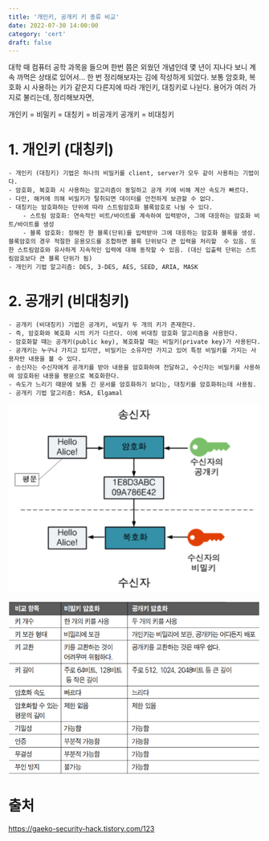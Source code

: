 ```yaml
---
title: '개인키, 공개키 키 종류 비교'
date: 2022-07-30 14:00:00
category: 'cert'
draft: false
---
```



대학 때 컴퓨터 공학 과목을 들으며 한번 쯤은 외웠던 개념인데 몇 년이 지나다 보니 계속 까먹은 상태로 있어서... 한 번 정리해보자는 김에 작성하게 되었다. 보통 암호화, 복호화 시 사용하는 키가 같은지 다른지에 따라 개인키, 대칭키로 나뉜다. 용어가 여러 가지로 불리는데, 정리해보자면,


개인키 = 비밀키 = 대칭키 = 비공개키
공개키 = 비대칭키


# 1. 개인키 (대칭키)


    - 개인키 (대칭키) 기법은 하나의 비밀키를 client, server가 모두 같이 사용하는 기법이다.
    - 암호화, 복호화 시 사용하는 알고리즘이 동일하고 공개 키에 비해 계산 속도가 빠르다.
    - 다만, 해커에 의해 비밀키가 탈취되면 데이터를 안전하게 보관할 수 없다.
    - 대칭키는 암호화하는 단위에 따라 스트림암호화 블록암호로 나뉠 수 있다.
        - 스트림 암호화: 연속적인 비트/바이트를 계속하여 입력받아, 그에 대응하는 암호화 비트/바이트를 생성
        - 블록 암호화: 정해진 한 블록(단위)를 입력받아 그에 대응하는 암호화 블록을 생성. 블록암호의 경우 적절한 운용모드를 조합하면 블록 단위보다 큰 입력을 처리할  수 있음. 또한 스트림암호와 유사하게 지속적인 입력에 대해 동작할 수 있음. (대신 입출력 단위는 스트림암호보다 큰 블록 단위가 됨)
    - 개인키 기법 알고리즘: DES, 3-DES, AES, SEED, ARIA, MASK


# 2. 공개키 (비대칭키)


    - 공개키 (비대칭키) 기법은 공개키, 비밀키 두 개의 키가 존재한다.
    - 즉, 암호화와 복호화 시의 키가 다르다. 이에 비대칭 암호화 알고리즘을 사용한다.
    - 암호화할 때는 공개키(public key), 복호화할 때는 비밀키(private key)가 사용된다.
    - 공개키는 누구나 가지고 있지만, 비밀키는 소유자만 가지고 있어 특정 비밀키를 가지는 사용자만 내용을 볼 수 있다.
    - 송신자는 수신자에게 공개키를 받아 내용을 암호화하여 전달하고, 수신자는 비밀키를 사용하여 암호화된 내용을 평문으로 복호화한다.
    - 속도가 느리기 때문에 보통 긴 문서를 암호화하기 보다는, 대칭키를 암호화하는데 사용됨.
    - 공개키 기법 알고리즘: RSA, Elgamal



<div align="left">
  <img src="./images/private_key.png" width="500px" />
</div>
</br>

<div align="left">
<img src="./images/compare.png" width="500px" />
</div>


# 출처
https://gaeko-security-hack.tistory.com/123